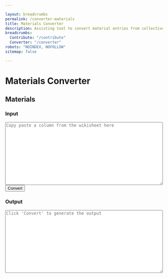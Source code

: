 ```yaml
---

layout: breadcrumbs
permalink: /converter-materials
title: Materials Converter
description: Assisting tool to convert material entries from collective wiki sheets to wiki pages
breadcrumbs:
  Contribute: "/contribute"
  Converter: "/converter"
robots: "NOINDEX, NOFOLLOW"
sitemap: false

---
```


# Materials Converter

<h2 id="bots">Materials</h2>

<div id="autoconverter-materials">
	<h3>Input</h3>
	<textarea id="input-materials" placeholder="Copy paste a column from the wikisheet here"></textarea>
	<button id="convert-materials">Convert</button>
	<h3>Output</h3>
	<textarea id="output-materials" placeholder="Click &#39;Convert&#39; to generate the output"></textarea>
</div>

<style type="text/css">
#autoconverter-materials textarea {
	width: 100%;
	height: 200px;
}
</style>

<script type="text/javascript">
	
var materialRows = ["contributors", "updatedAt", "# Wiki page infos", "title", "name", "description", "imageUrl", "breadcrumbs", "  Materials", "# Upgrade Materials", "matName", "matRarity", "matImageUrl", "matRaritySortOrder", "matType", "matDescription", "matOverview"]	;

function select(s){
	return s.split('__begin__\n')[1].split('\n__end__')[0]
}
function decorate(s){
	return '---\nlayout: material\n'+s+'\n---'
}
function formatStr(str){
	var i=0;
	return	decorate(
		select(str).replaceAll('"\nhttp', 'http',).split('\n')
			.map(function(line){return line.replaceAll('"','')})
			.map(function(val){return materialRows[i++]+': "'+val+'"'})
			.join('\n').replace(/#.*"_?_?"/g,'\n').replaceAll('__','')
		)
}
function convertFromFields(){
	var input = document.querySelector('#input-materials').value;
	var freeform = input.split('__end__').length > 1 ? input.split('__end__')[1] : '';
	var str = formatStr(input);
	document.querySelector('#output-materials').value = str.replace('breadcrumbs: ""', 'breadcrumbs:')+'\n\n'+freeform.replace(/^\s*"/,'').replace(/"\s*$/,'')+'\n';
}
document.querySelector('#convert-materials').onclick = convertFromFields;

function trimInput(){
	document.querySelector('#input-materials').value = document.querySelector('#input-materials').value.trim();
	console.log(document.querySelector('#input-materials').value.trim())
}
document.querySelector('#input-materials').addEventListener('input', trimInput, false);
</script>
